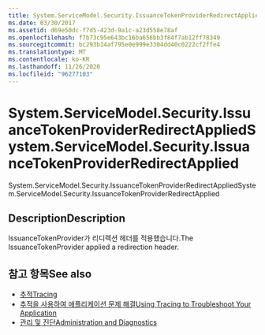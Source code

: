 ```yaml
---
title: System.ServiceModel.Security.IssuanceTokenProviderRedirectApplied
ms.date: 03/30/2017
ms.assetid: d69e50dc-f7d5-423d-9a1c-a23d558e78af
ms.openlocfilehash: f7b73c95e643bc16ba656bb3f84f7ab12ff78349
ms.sourcegitcommit: bc293b14af795e0e999e3304dd40c0222cf2ffe4
ms.translationtype: MT
ms.contentlocale: ko-KR
ms.lasthandoff: 11/26/2020
ms.locfileid: "96277103"
---
```

# <a name="systemservicemodelsecurityissuancetokenproviderredirectapplied"></a><span data-ttu-id="18452-102">System.ServiceModel.Security.IssuanceTokenProviderRedirectApplied</span><span class="sxs-lookup"><span data-stu-id="18452-102">System.ServiceModel.Security.IssuanceTokenProviderRedirectApplied</span></span>

<span data-ttu-id="18452-103">System.ServiceModel.Security.IssuanceTokenProviderRedirectApplied</span><span class="sxs-lookup"><span data-stu-id="18452-103">System.ServiceModel.Security.IssuanceTokenProviderRedirectApplied</span></span>  
  
## <a name="description"></a><span data-ttu-id="18452-104">Description</span><span class="sxs-lookup"><span data-stu-id="18452-104">Description</span></span>  

 <span data-ttu-id="18452-105">IssuanceTokenProvider가 리디렉션 헤더를 적용했습니다.</span><span class="sxs-lookup"><span data-stu-id="18452-105">The IssuanceTokenProvider applied a redirection header.</span></span>  
  
## <a name="see-also"></a><span data-ttu-id="18452-106">참고 항목</span><span class="sxs-lookup"><span data-stu-id="18452-106">See also</span></span>

- [<span data-ttu-id="18452-107">추적</span><span class="sxs-lookup"><span data-stu-id="18452-107">Tracing</span></span>](index.md)
- [<span data-ttu-id="18452-108">추적을 사용하여 애플리케이션 문제 해결</span><span class="sxs-lookup"><span data-stu-id="18452-108">Using Tracing to Troubleshoot Your Application</span></span>](using-tracing-to-troubleshoot-your-application.md)
- [<span data-ttu-id="18452-109">관리 및 진단</span><span class="sxs-lookup"><span data-stu-id="18452-109">Administration and Diagnostics</span></span>](../index.md)
